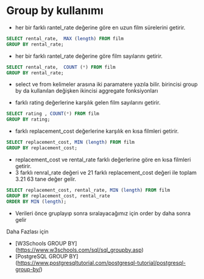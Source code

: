 # Group by kullanımı

- her bir farklı rantel_rate değerine göre en uzun film sürelerini getirir.
``` SQL
SELECT rental_rate,  MAX (length) FROM film
GROUP BY rental_rate;
```
- her bir farklı rantel_rate değerine göre film sayılarını getirir.
``` SQL
SELECT rental_rate,  COUNT (*) FROM film
GROUP BY rental_rate;
```
- select ve from kelimeler arasına iki paramatere yazıla bilir. birincisi group by da kullanılan değişken ikincisi aggregate fonksiyonları

- farklı rating değerlerine karşılık gelen film sayılarını getirir. 
``` SQL
SELECT rating , COUNT(*) FROM film
GROUP BY rating;
```
- farklı replacement_cost değerlerine karşılık en kısa filmleri getirir.
``` SQL
SELECT replacement_cost, MIN (length) FROM film
GROUP BY replacement_cost;
```
- replacement_cost ve rental_rate farklı değerlerine göre en kısa filmleri getirir. 
- 3 farklı renral_rate değeri ve 21 farklı  replacement_cost değeri ile toplam 3.21 63 tane değer gelir. 

``` SQL
SELECT replacement_cost, rental_rate, MIN (length) FROM film
GROUP BY replacement_cost, rental_rate
ORDER BY MIN (length);
```
- Verileri önce gruplayıp sonra sıralayacağımız için order by daha sonra gelir

Daha Fazlası için
- [W3Schools GROUP BY] (https://www.w3schools.com/sql/sql_groupby.asp)
- [PostgreSQL GROUP BY] (https://www.postgresqltutorial.com/postgresql-tutorial/postgresql-group-by/)

